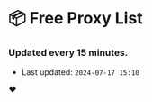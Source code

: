 # :package: Free Proxy List
### Updated every 15 minutes.

- Last updated: `2024-07-17 15:10`

:heart:
